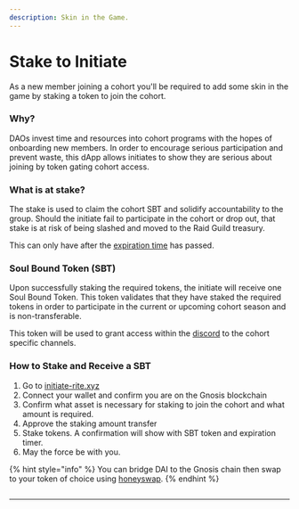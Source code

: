 ```yaml
---
description: Skin in the Game.
---
```


# Stake to Initiate

As a new member joining a cohort you'll be required to add some skin in the game by staking a token to join the cohort.&#x20;

### **Why?**

DAOs invest time and resources into cohort programs with the hopes of onboarding new members.  In order to encourage serious participation and prevent waste, this dApp allows initiates to show they are serious about joining by token gating cohort access.&#x20;

### What is at stake?

The stake is used to claim the cohort SBT and solidify accountability to the group. Should the initiate fail to participate in the cohort or drop out, that stake is at risk of being slashed and moved to the Raid Guild treasury. &#x20;

This can only have after the [expiration time](expiration-timer.md) has passed.

### Soul Bound Token (SBT)

Upon successfully staking the required tokens, the initiate will receive one Soul Bound Token. This token validates that they have staked the required tokens in order to participate in the current or upcoming cohort season and is non-transferable.&#x20;

This token will be used to grant access within the [discord](https://discord.gg/raidguild) to the cohort specific channels.

### How to Stake and Receive a SBT

1. Go to [initiate-rite.xyz](http://initiate-rite.xyz)
2. Connect your wallet and confirm you are on the Gnosis blockchain
3. Confirm what asset is necessary for staking to join the cohort and what amount is required.
4. Approve the staking amount transfer
5. Stake tokens.  A confirmation will show with SBT token and expiration timer.
6. May the force be with you.

{% hint style="info" %}
You can bridge DAI to the Gnosis chain then swap to your token of choice using [honeyswap](https://honeyswap.org/).
{% endhint %}

<figure><img src="../../.gitbook/assets/staking-screenshot.png" alt=""><figcaption></figcaption></figure>

****
